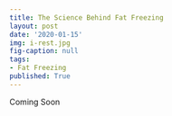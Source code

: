 ```yaml
---
title: The Science Behind Fat Freezing
layout: post
date: '2020-01-15'
img: i-rest.jpg
fig-caption: null
tags:
- Fat Freezing
published: True
---
```


Coming Soon
